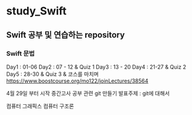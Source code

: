 # study_Swift

## Swift 공부 및 연습하는 repository

### Swift 문법
Day1 : 01-06
Day2 : 07 - 12 & Quiz 1
Day3 : 13 - 20
Day4 : 21-27 & Quiz 2
Day5 : 28-30 & Quiz 3 & 코스를 마치며
https://www.boostcourse.org/mo122/joinLectures/38564

4월 29일 부터 시작
중간고사 공부 관련 git 만들기
발표주제 : git에 대해서

컴퓨터 그래픽스
컴퓨터 구조론
